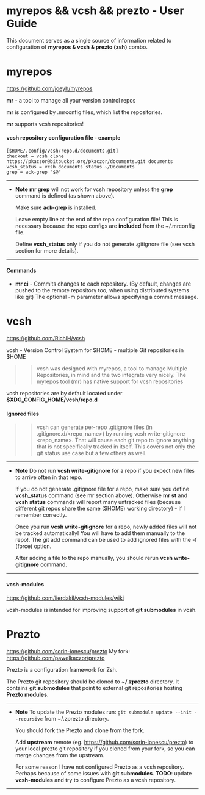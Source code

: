 # myrepos && vcsh && prezto - User Guide

This document serves as a single source of information related to configuration of **myrepos & vcsh & prezto (zsh)** combo.

# myrepos

https://github.com/joeyh/myrepos

**mr** - a tool to manage all your version control repos

**mr** is configured by .mrconfig files, which list the repositories.

**mr** supports vcsh repositories!

#### vcsh repository configuration file - example

```
[$HOME/.config/vcsh/repo.d/documents.git]
checkout = vcsh clone https://pkaczor@bitbucket.org/pkaczor/documents.git documents
vcsh_status = vcsh documents status ~/Documents
grep = ack-grep "$@"
```

---
 * **Note**
    **mr grep** will not work for vcsh repository unless the **grep** command is defined (as shown above).
    
    Make sure **ack-grep** is installed. 

    Leave empty line at the end of the repo configuration file! This is necessary because the repo configs are **included** from the ~/.mrconfig file.

    Define **vcsh_status** only if you do not generate .gitignore file (see vcsh section for more details).
---


#### Commands

- **mr ci** - Commits changes to each repository. (By default, changes are pushed to the remote repository too, when using distributed systems like git) The optional -m parameter allows specifying a commit message.


# vcsh

https://github.com/RichiH/vcsh

vcsh - Version Control System for $HOME - multiple Git repositories in $HOME

>> vcsh was designed with myrepos, a tool to manage Multiple Repositories, in mind and the two integrate very nicely. The myrepos tool (mr) has native support for vcsh repositories


vcsh repositories are by default located under **$XDG_CONFIG_HOME/vcsh/repo.d**

#### Ignored files

>> vcsh can generate per-repo .gitignore files (in .gitignore.d/<repo_name>) by running vcsh write-gitignore <repo_name>. That will cause each git repo to ignore anything that is not specifically tracked in itself. This covers not only the git status use case but a few others as well.

---
* **Note**
   Do not run **vcsh write-gitignore** for a repo if you expect new files to arrive often in that repo. 

   If you do not generate .gitignore file for a repo, make sure you define **vcsh_status** command (see mr section above). Otherwise **mr st** and **vcsh status** commands will report many untracked files (because different git repos share the same ($HOME) working directory) - if I remember correctly. 

   Once you run **vcsh write-gitignore** for a repo, newly added files will not be tracked automatically! You will have to add them manually to the repo!. The git add command can be used to add ignored files with the -f (force) option.

   After adding a file to the repo manually, you should rerun **vcsh write-gitignore** command.
---

#### vcsh-modules

https://github.com/lierdakil/vcsh-modules/wiki

vcsh-modules is intended for improving support of **git submodules** in vcsh.

# Prezto

https://github.com/sorin-ionescu/prezto
My fork: https://github.com/pawelkaczor/prezto

Prezto is a configuration framework for Zsh.

The Prezto git repository should be cloned to **~/.zprezto** directory. It contains **git submodules** that point to external git repositories hosting **Prezto modules**. 

---
 * **Note**
   To update the Prezto modules run: ```git submodule update --init --recursive``` from ~/.zprezto directory.

   You should fork the Prezto and clone from the fork.

   Add **upstream** remote (eg. https://github.com/sorin-ionescu/prezto) to your local prezto git repository if you cloned from your fork, so you can merge changes from the upstream.    

   For some reason I have not configured Prezto as a vcsh repository. Perhaps because of some issues with **git submodules**. **TODO**: update **vcsh-modules** and try to configure Prezto as a vcsh repository.

---
  



